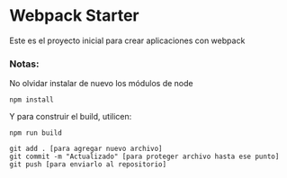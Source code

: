 # Webpack Starter

Este es el proyecto inicial para crear aplicaciones con webpack

### Notas:
No olvidar instalar de nuevo los módulos de node
```
npm install
```

Y para construir el build, utilicen:
```
npm run build
```

```
git add . [para agregar nuevo archivo]
git commit -m "Actualizado" [para proteger archivo hasta ese punto]
git push [para enviarlo al repositorio]
```